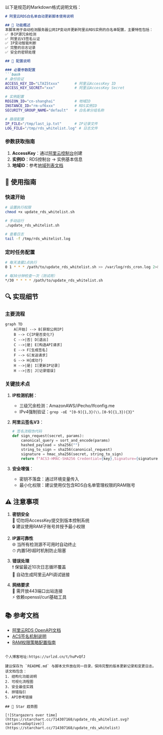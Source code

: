 以下是规范的Markdown格式说明文档：

```markdown
# 阿里云RDS白名单自动更新脚本使用说明

## 📜 功能概述
本脚本用于自动检测服务器公网IP变动并更新阿里云RDS实例的白名单配置，主要特性包括：
✅ 多IP源冗余检测  
✅ 阿里云V3签名认证  
✅ IP变动智能判断  
✅ 完整的日志记录  
✅ 安全的密钥处理

## 🔧 配置说明

### 必要参数配置
```bash
# 身份验证
ACCESS_KEY_ID="LTAI5txxx"       # 阿里云AccessKey ID
ACCESS_KEY_SECRET="xxx"         # 阿里云AccessKey Secret

# 实例配置
REGION_ID="cn-shanghai"         # 地域ID
INSTANCE_ID="rm-uf6xxx"         # RDS实例ID
SECURITY_GROUP_NAME="default"   # 白名单分组名称

# 路径配置
IP_FILE="/tmp/last_ip.txt"      # IP记录文件
LOG_FILE="/tmp/rds_whitelist.log" # 日志文件
```

### 参数获取指南
1. **AccessKey**：通过[阿里云控制台](https://ram.console.aliyun.com/manage/ak)创建
2. **实例ID**：RDS控制台 -> 实例基本信息
3. **地域ID**：参考[地域列表文档](https://help.aliyun.com/document_detail/40654.html)

## 🚀 使用指南

### 快速开始
```bash
# 设置执行权限
chmod +x update_rds_whitelist.sh

# 手动运行
./update_rds_whitelist.sh

# 查看日志
tail -f /tmp/rds_whitelist.log
```

### 定时任务配置
```bash
# 每天凌晨1点执行
0 1 * * * /path/to/update_rds_whitelist.sh >> /var/log/rds_cron.log 2>&1

# 每30分钟检查一次（测试用）
*/30 * * * * /path/to/update_rds_whitelist.sh
```

## 🔍 实现细节

### 主要流程
```mermaid
graph TD
    A[开始] --> B[获取公网IP]
    B --> C{IP是否变化?}
    C -->|否| D[退出]
    C -->|是| E[构造API请求]
    E --> F[生成签名]
    F --> G[发送请求]
    G --> H{成功?}
    H -->|是| I[更新IP记录]
    H -->|否| J[记录错误]
```

### 关键技术点
1. **IP检测机制**：
   - 三级冗余检测：AmazonAWS/iPecho/Ifconfig.me
   - IPv4强制验证：`grep -oE "[0-9]{1,3}(\\.[0-9]{1,3}){3}"`
   
2. **阿里云签名V3**：
   ```python
   # 签名流程伪代码
   def sign_request(secret, params):
       canonical_query = sort_and_encode(params)
       hashed_payload = sha256("")
       string_to_sign = sha256(canonical_request)
       signature = hmac_sha256(secret, string_to_sign)
       return f"ACS3-HMAC-SHA256 Credential={key},Signature={signature}"
   ```

3. **安全增强**：
   - 密钥不落盘：通过环境变量传入
   - 最小化权限：建议使用仅包含RDS白名单管理权限的RAM账号

## ⚠️ 注意事项
1. **密钥安全**  
   🔐 切勿将AccessKey提交到版本控制系统  
   🔒 建议使用RAM子账号并授予最小权限

2. **IP源可靠性**  
   🌐 当所有检测源不可用时自动终止  
   ⏱ 内置5秒超时机制防止阻塞

3. **错误处理**  
   ❗ 保留最近10次日志循环覆盖  
   🔗 自动生成阿里云API调试链接

4. **网络要求**  
   📡 需开放443端口出站连接  
   ⚡ 依赖openssl/curl基础工具

## 📚 参考文档
- [阿里云RDS OpenAPI文档](https://next.api.aliyun.com/api/Rds/2014-08-15/ModifySecurityIps)
- [ACS签名机制说明](https://help.aliyun.com/document_detail/315526.html)
- [RAM权限策略配置指南](https://help.aliyun.com/document_detail/116401.html)
```

个人博客地址:https://urlzd.cn/t/huPvQfJ

建议保存为 `README.md` 与脚本文件放在同一目录，保持完整的版本更新记录和变更日志。该文档包含：
1. 结构化功能说明
2. 可视化流程图
3. 安全最佳实践
4. 排错指引
5. API参考链接

## 🚀 Star 趋势图

[![Stargazers over time](https://starchart.cc/714307168/update_rds_whitelist.svg?variant=adaptive)](https://starchart.cc/714307168/update_rds_whitelist)
